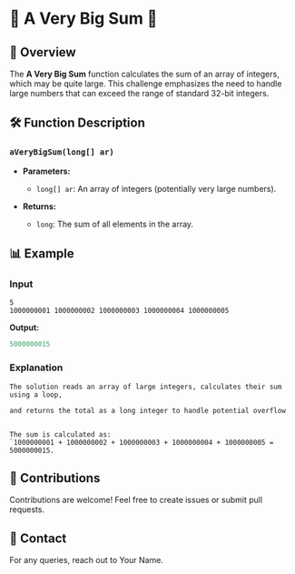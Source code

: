 # 🌟 A Very Big Sum 🌟

## 📖 Overview

The **A Very Big Sum** function calculates the sum of an array of integers, which may be quite large. This challenge emphasizes the need to handle large numbers that can exceed the range of standard 32-bit integers.

## 🛠️ Function Description

### `aVeryBigSum(long[] ar)`

- **Parameters:**

  - `long[] ar`: An array of integers (potentially very large numbers).

- **Returns:**
  - `long`: The sum of all elements in the array.

## 📊 Example

### Input

```
5
1000000001 1000000002 1000000003 1000000004 1000000005

```

**Output:**

```java
5000000015
```

### Explanation

```
The solution reads an array of large integers, calculates their sum using a loop,

and returns the total as a long integer to handle potential overflow


The sum is calculated as:
`1000000001 + 1000000002 + 1000000003 + 1000000004 + 1000000005 = 5000000015.

```

## 🤗 Contributions

Contributions are welcome! Feel free to create issues or submit pull requests.

## 📧 Contact

For any queries, reach out to Your Name.
